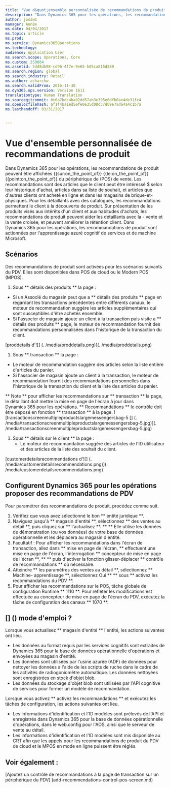```yaml
---
title: "Vue d&quot;ensemble personnalisée de recommandations de produit"
description: "Dans Dynamics 365 pour les opérations, les recommandations de produit peuvent être affichées {{sur:on_the_point_of}} {{le:on_the_point_of}} {{point:on_the_point_of}} du périphérique de (POS) de vente. Les recommandations sont des articles que le client peut être intéressé $ selon leur historique d&quot;achat, articles dans sa liste de souhait, et articles que d&quot;autres clients ont acheté en ligne et dans les magasins de brique-et- physiques. Pour les détaillants avec des catalogues, les recommandations permettent le client à la découverte de produit. Sur présentation de les produits visés aux intérêts d&quot;un client et aux habitudes d&quot;achats, les recommandations de produit peuvent aider les détaillants avec la - vente et la vente croisée, et peuvent améliorer la rétention client. Dans Dynamics 365 pour les opérations, les recommandations de produit sont actionnées par l&quot;apprentissage azuré cognitif de services et de machine Microsoft."
author: josaw1
manager: AnnBe
ms.date: 04/04/2017
ms.topic: article
ms.prod: 
ms.service: Dynamics365Operations
ms.technology: 
audience: Application User
ms.search.scope: Operations, Core
ms.custom: 259664
ms.assetid: 5dd8db08-cd96-4f7e-9e65-b05ca815d580
ms.search.region: global
ms.search.industry: Retail
ms.author: asharchw
ms.search.validFrom: 2016-11-30
ms.dyn365.ops.version: Version 1611
translationtype: Human Translation
ms.sourcegitcommit: 0c6a7bdc4ba82dd57ab3e395e6dfb0ae4de31fc4
ms.openlocfilehash: af1f4ba1ed5efe0e35d08d37d09e7ada4a4c1b7a
ms.lasthandoff: 03/31/2017


---
```


# <a name="personalized-product-recommendations-overview"></a>Vue d'ensemble personnalisée de recommandations de produit

Dans Dynamics 365 pour les opérations, les recommandations de produit peuvent être affichées {{sur:on_the_point_of}} {{le:on_the_point_of}} {{point:on_the_point_of}} du périphérique de (POS) de vente. Les recommandations sont des articles que le client peut être intéressé $ selon leur historique d'achat, articles dans sa liste de souhait, et articles que d'autres clients ont acheté en ligne et dans les magasins de brique-et- physiques. Pour les détaillants avec des catalogues, les recommandations permettent le client à la découverte de produit. Sur présentation de les produits visés aux intérêts d'un client et aux habitudes d'achats, les recommandations de produit peuvent aider les détaillants avec la - vente et la vente croisée, et peuvent améliorer la rétention client. Dans Dynamics 365 pour les opérations, les recommandations de produit sont actionnées par l'apprentissage azuré cognitif de services et de machine Microsoft.

<a name="scenarios"></a>Scénarios
---------

Des recommandations de produit sont activées pour les scénarios suivants du PDV. Elles sont disponibles dans POS de cloud ou le Modern POS (MPOS).

1.  Sous ** détails des produits ** la page :

-   Si un Associé du magasin peut que a ** détails des produits ** page en regardant les transactions précédentes entre différents canaux, le moteur de recommandation suggère les articles supplémentaires qui sont susceptibles d'être achetés ensemble.
-   Si l'associer de magasin ajoute un client à la transaction puis visite a ** détails des produits ** page, le moteur de recommandation fournit des recommandations personnalisées dans l'historique de la transaction du client.

[proddetails d'![] (. /media/proddetails.png)](. /media/proddetails.png)

1.  Sous ** transaction ** la page :

-   Le moteur de recommandation suggère des articles selon la liste entière d'articles du panier.
-   Si l'associer de magasin ajoute un client à la transaction, le moteur de recommandation fournit des recommandations personnelles dans l'historique de la transaction du client et la liste des articles du panier.

** Note ** pour afficher les recommandations sur ** transaction ** la page, le détaillant doit mettre la mise en page de l'écran à jour dans Dynamics 365 pour les opérations. ** Recommandations ** le contrôle doit être déposé en fonction ** transaction ** à la page. ![transactionscreenmultipleproductslargemessengersbag-5 [] (. /media/transactionscreenmultipleproductslargemessengersbag-5.jpg)](. /media/transactionscreenmultipleproductslargemessengersbag-5.jpg)

1.  Sous ** détails sur le client ** la page :
    -   Le moteur de recommandation suggère des articles de l'ID utilisateur et des articles de la liste des souhait du client.

[customerdetailsrecommendations d'![] (. /media/customerdetailsrecommendations.png)](. /media/customerdetailsrecommendations.png)

## <a name="configure-dynamics-365-for-operations-to-enable-pos-recommendations"></a>Configurent Dynamics 365 pour les opérations proposer des recommandations de PDV
Pour paramétrer des recommandations de produit, procédez comme suit.

1.  Vérifiez que vous avez sélectionné le bon ** entité juridique **.
2.  Naviguez jusqu'à ** magasin d'entité **, sélectionnez ** des ventes au détail **, puis cliquez sur ** l'actualisez **. ** ** Elle utilise les données de démonstration (ou vos données) de votre base de données opérationnelle et les déplacera au magasin d'entité.
3.  Facultatif : Pour afficher les recommandations dans l'écran de transaction, allez dans ** mise en page de l'écran, ** effectuent une mise en page de l'écran, l'interrogation ** concepteur de mise en page de l'écran **, ** ** puis d'activer la fonction glisser-déplacer ** contrôle de recommandations ** où nécessaire.
4.  Atteindre ** les paramètres des ventes au détail **, sélectionnez ** Machine- apprentissage **, sélectionnez Oui ** ** sous ** activez les recommandations du PDV **.
5.  Pour afficher les recommandations sur le POS, tâche globale de configuration Runtime ** 1110 **. Pour refléter les modifications est effectuée au concepteur de mise en page de l'écran du PDV, exécutez la tâche de configuration des canaux ** 1070 **.

## <a name="how-does-it-work"></a>[] () mode d'emploi ?
Lorsque vous actualisez ** magasin d'entité ** l'entité, les actions suivantes ont lieu.

-   Les données au format requis par les services cognitifs sont extraites de Dynamics 365 pour la base de données opérationnelle d'opérations et envoyées au magasin d'entité.
-   Les données sont utilisées par l'usine azurée (ADF) de données pour nettoyer les données à l'aide de les scripts de ruche dans le cadre de les activités de radiogoniomètre automatique. Les données nettoyées sont enregistrées en stock d'objet blob.
-   Les données du stockage d'objet blob sont utilisées par l'API cognitive de services pour former un modèle de recommandation.

Lorsque vous activez ** activez les recommandations ** et exécutez les tâches de configuration, les actions suivantes ont lieu.

-   Les informations d'identification et l'ID modèles sont prélevés de l'API et enregistrés dans Dynamics 365 pour la base de données opérationnelle d'opérations, dans le web.config pour l'AOS, ainsi que le serveur de vente au détail.
-   Les informations d'identification et l'ID modèles sont mis disponible au CRT afin que les appels pour les recommandations de produit du PDV de cloud et le MPOS en mode en ligne puissent être réglés.


<a name="see-also"></a>Voir également :
--------

[Ajoutez un contrôle de recommandations à la page de transaction sur un périphérique du PDV] (add-recommendations-control-pos-screen.md)


